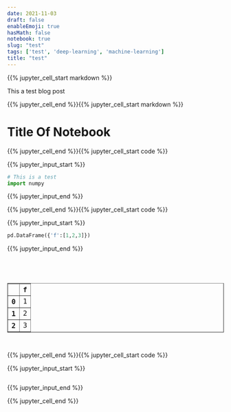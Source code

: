 ```yaml
---
date: 2021-11-03
draft: false
enableEmoji: true
hasMath: false
notebook: true
slug: "test"
tags: ['test', 'deep-learning', 'machine-learning']
title: "test"   
---
```

{{% jupyter_cell_start markdown %}}

This a test blog post

{{% jupyter_cell_end %}}{{% jupyter_cell_start markdown %}}

# Title Of Notebook

{{% jupyter_cell_end %}}{{% jupyter_cell_start code %}}


{{% jupyter_input_start %}}

```python
# This is a test
import numpy
```

{{% jupyter_input_end %}}

{{% jupyter_cell_end %}}{{% jupyter_cell_start code %}}


{{% jupyter_input_start %}}

```python
pd.DataFrame({'f':[1,2,3]})
```

{{% jupyter_input_end %}}




<pre><code class="nohighlight"><div>
<style scoped>
    .dataframe tbody tr th:only-of-type {
        vertical-align: middle;
    }

    .dataframe tbody tr th {
        vertical-align: top;
    }

    .dataframe thead th {
        text-align: right;
    }
</style>
<table border="1" class="dataframe">
  <thead>
    <tr style="text-align: right;">
      <th></th>
      <th>f</th>
    </tr>
  </thead>
  <tbody>
    <tr>
      <th>0</th>
      <td>1</td>
    </tr>
    <tr>
      <th>1</th>
      <td>2</td>
    </tr>
    <tr>
      <th>2</th>
      <td>3</td>
    </tr>
  </tbody>
</table>
</div></pre></code>



{{% jupyter_cell_end %}}{{% jupyter_cell_start code %}}


{{% jupyter_input_start %}}

```python

```

{{% jupyter_input_end %}}

{{% jupyter_cell_end %}}